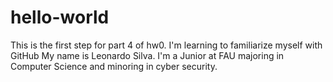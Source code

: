 # hello-world
This is the first step for part 4 of hw0. I'm learning to familiarize myself with GitHub
My name is Leonardo Silva. I'm a Junior at FAU majoring in Computer Science and minoring in cyber security.
